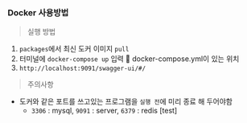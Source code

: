 ### Docker 사용방법 


>  실행 방법
  1. ``packages``에서 최신 도커 이미지 ``pull``
  2. 터미널에 ``docker-compose up`` 입력 📌 docker-compose.yml이 있는 위치
  3. ``http://localhost:9091/swagger-ui/#/``

      
>  주의사항
* 도커와 같은 포트를 쓰고있는 프로그램을 ``실행 전``에 미리 종료 해 두어야함
  * ``3306`` : mysql, ``9091`` : server, ``6379`` : redis
[test]